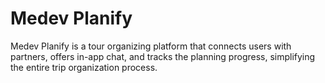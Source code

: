 # Medev Planify
Medev Planify is a tour organizing platform that connects users with partners, offers in-app chat, and tracks the planning progress, simplifying the entire trip organization process.
